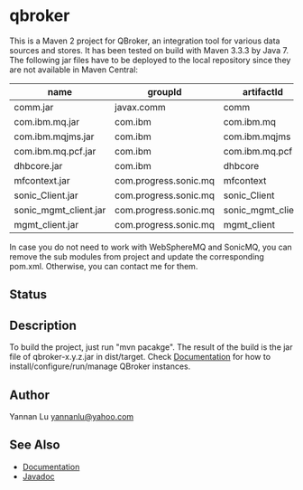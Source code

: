# qbroker

This is a Maven 2 project for QBroker, an integration tool for various data sources and stores. It has been tested on build with Maven 3.3.3 by Java 7. The following jar files have to be deployed to the local repository since they are not available in Maven Central:

| name                  |   groupId                  |   artifactId        |   version |
| ---                   |   ---                      |   ---               |   ---     |
| comm.jar              |   javax.comm               |   comm              |   2.0.3   |
| com.ibm.mq.jar        |   com.ibm                  |   com.ibm.mq        |   6.1     |
| com.ibm.mqjms.jar     |   com.ibm                  |   com.ibm.mqjms     |   6.1     |
| com.ibm.mq.pcf.jar    |   com.ibm                  |   com.ibm.mq.pcf    |   6.1     |
| dhbcore.jar           |   com.ibm                  |   dhbcore           |   6.1     |
| mfcontext.jar         |   com.progress.sonic.mq    |   mfcontext         |   8.6     |
| sonic_Client.jar      |   com.progress.sonic.mq    |   sonic_Client      |   8.6     |
| sonic_mgmt_client.jar |   com.progress.sonic.mq    |   sonic_mgmt_client |   8.6     |
| mgmt_client.jar       |   com.progress.sonic.mq    |   mgmt_client       |   8.6     |

In case you do not need to work with WebSphereMQ and SonicMQ, you can remove the sub modules from project and update the corresponding pom.xml. Otherwise, you can contact me for them.

## Status

## Description
To build the project, just run "mvn pacakge". The result of the build is the jar file of qbroker-x.y.z.jar in dist/target. Check [Documentation](https://yannanlu.github.io) for how to install/configure/run/manage QBroker instances.

## Author
Yannan Lu <yannanlu@yahoo.com>

## See Also
* [Documentation](https://yannanlu.github.io)
* [Javadoc](https://yannanlu.github.io/javadoc)
